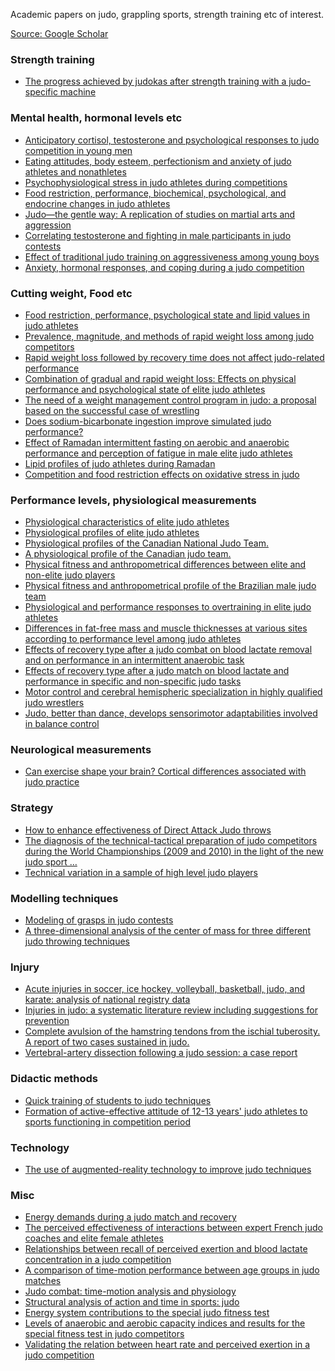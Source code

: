 Academic papers on judo, grappling sports, strength training etc of interest. 

[Source: Google Scholar](https://scholar.google.co.uk/scholar?start=20&q=judo&hl=en&as_sdt=0,5)

### Strength training
- [The progress achieved by judokas after strength training with a judo-specific machine](https://www.ncbi.nlm.nih.gov/pmc/articles/PMC3863927/)


### Mental health, hormonal levels etc
- [Anticipatory cortisol, testosterone and psychological responses to judo competition in young men](https://www.sciencedirect.com/science/article/pii/S0306453002000288)
- [Eating attitudes, body esteem, perfectionism and anxiety of judo athletes and nonathletes](
https://www.thieme-connect.com/products/ejournals/html/10.1055/s-2006-924334)
- [Psychophysiological stress in judo athletes during competitions](https://www.researchgate.net/profile/Claude_Ferrand/publication/11894841_Psychophysiological_stress_in_judo_athletes_during_competition/links/0912f5131beeaa27ee000000.pdf)
- [Food restriction, performance, biochemical, psychological, and endocrine changes in judo athletes](http://www.judoliitto.fi/site/assets/files/4107/foodrestrictiondegoutte.pdf)
- [Judo—the gentle way: A replication of studies on martial arts and aggression](http://journals.sagepub.com/doi/abs/10.2466/pms.1999.88.3.992)
- [Correlating testosterone and fighting in male participants in judo contests](https://www.sciencedirect.com/science/article/pii/S0031938499001687)
- [Effect of traditional judo training on aggressiveness among young boys](http://journals.sagepub.com/doi/abs/10.2466/pms.2002.94.1.21)
- [Anxiety, hormonal responses, and coping during a judo competition](https://onlinelibrary.wiley.com/doi/abs/10.1002/1098-2337(20010101/31)27:1%3C55::AID-AB5%3E3.0.CO;2-H)

### Cutting weight, Food etc
- [Food restriction, performance, psychological state and lipid values in judo athletes](http://www.judoliitto.fi.pwire.fi/site/assets/files/4107/food_restriction.pdf)
- [Prevalence, magnitude, and methods of rapid weight loss among judo competitors](https://www.escueladefrutos.es/wp-content/uploads/2012/12/artioli_prevalence_magnitude_and_methods_of_rapid_weight_loss_among_judo_competitors_2009.pdf)
- [Rapid weight loss followed by recovery time does not affect judo-related performance](https://shapeamerica.tandfonline.com/doi/abs/10.1080/02640410903428574)
- [Combination of gradual and rapid weight loss: Effects on physical performance and psychological state of elite judo athletes](https://www.tandfonline.com/doi/abs/10.1080/02640410802413214)
- [The need of a weight management control program in judo: a proposal based on the successful case of wrestling](https://jissn.biomedcentral.com/articles/10.1186/1550-2783-7-15)
- [Does sodium-bicarbonate ingestion improve simulated judo performance?](http://journals.humankinetics.com/doi/abs/10.1123/ijsnem.17.2.206)
- [Effect of Ramadan intermittent fasting on aerobic and anaerobic performance and perception of fatigue in male elite judo athletes](https://journals.lww.com/nsca-jscr/Abstract/2009/12000/Effect_of_Ramadan_Intermittent_Fasting_on_Aerobic.39.aspx)
- [Lipid profiles of judo athletes during Ramadan](https://www.researchgate.net/profile/Karim_Chamari/publication/5962997_Lipid_Profiles_of_Judo_Athletes_during_Ramadan/links/09e415001cd8b73067000000.pdf)
- [Competition and food restriction effects on oxidative stress in judo](https://www.thieme-connect.com/products/ejournals/abstract/10.1055/s-2005-872966)


### Performance levels, physiological measurements
- [Physiological characteristics of elite judo athletes](https://www.thieme-connect.com/products/ejournals/abstract/10.1055/s-2007-1024667)
- [Physiological profiles of elite judo athletes](https://link.springer.com/article/10.2165/11538580-000000000-00000)
- [Physiological profiles of the Canadian National Judo Team.](https://europepmc.org/abstract/med/2819609)
- [A physiological profile of the Canadian judo team.](https://europepmc.org/abstract/med/7300299)
- [Physical fitness and anthropometrical differences between elite and non-elite judo players](http://www.academia.edu/download/41680373/Physical_fitness_and_anthropometrical_di20160128-30781-13i2iv.pdf)
- [Physical fitness and anthropometrical profile of the Brazilian male judo team](https://www.jstage.jst.go.jp/article/jpa2/26/2/26_2_59/_article/-char/ja/)
- [Physiological and performance responses to overtraining in elite judo athletes](https://www.researchgate.net/profile/Robin_Callister/publication/20869343_Physiological_and_performance_responses_to_overtraining_in_elite_judo_athletes/links/5813338508aeb720f6825e7b/Physiological-and-performance-responses-to-overtraining-in-elite-judo-athletes.pdf)
- [Differences in fat-free mass and muscle thicknesses at various sites according to performance level among judo athletes](http://www.judoliitto.fi/site/assets/files/4107/differences_20in_20fat-free_20mass.pdf)
- [Effects of recovery type after a judo combat on blood lactate removal and on performance in an intermittent anaerobic task](https://www.researchgate.net/profile/Fabio_Nakamura/publication/8883112_Effects_of_recovery_type_after_a_judo_combat_on_blood_lactate_removal_and_on_performance_in_an_intermittent_anaerobic_task/links/00b7d51f67e4ea2ba0000000/Effects-of-recovery-type-after-a-judo-combat-on-blood-lactate-removal-and-on-performance-in-an-intermittent-anaerobic-task.pdf)
- [Effects of recovery type after a judo match on blood lactate and performance in specific and non-specific judo tasks](https://link.springer.com/article/10.1007/s00421-009-1134-2)
- [Motor control and cerebral hemispheric specialization in highly qualified judo wrestlers](https://www.sciencedirect.com/science/article/pii/S0028393201002275)
- [Judo, better than dance, develops sensorimotor adaptabilities involved in balance control](https://www.sciencedirect.com/science/article/pii/S0966636201001497)

### Neurological measurements
- [Can exercise shape your brain? Cortical differences associated with judo practice](https://www.sciencedirect.com/science/article/pii/S1440244008002144)


### Strategy
- [How to enhance effectiveness of Direct Attack Judo throws](https://arxiv.org/vc/arxiv/papers/1401/1401.1102v1.pdf)
- [The diagnosis of the technical-tactical preparation of judo competitors during the World Championships (2009 and 2010) in the light of the new judo sport …]()
- [Technical variation in a sample of high level judo players](http://journals.sagepub.com/doi/abs/10.2466/pms.106.3.859-869)


### Modelling techniques
- [Modeling of grasps in judo contests](https://www.tandfonline.com/doi/abs/10.1080/24748668.2010.11868518)
- [A three-dimensional analysis of the center of mass for three different judo throwing techniques](https://www.ncbi.nlm.nih.gov/pmc/articles/PMC3863919/)


### Injury
- [Acute injuries in soccer, ice hockey, volleyball, basketball, judo, and karate: analysis of national registry data](
https://www.bmj.com/content/311/7018/1465.abstract)
- [Injuries in judo: a systematic literature review including suggestions for prevention](https://bjsm.bmj.com/content/47/18/1139.short)
- [Complete avulsion of the hamstring tendons from the ischial tuberosity. A report of two cases sustained in judo.](http://bjsm.bmj.com/content/30/1/72.short)
- [Vertebral-artery dissection following a judo session: a case report](https://www.thieme-connect.com/products/ejournals/abstract/10.1055/s-2008-1071595)


### Didactic methods
- [Quick training of students to judo techniques](https://papers.ssrn.com/sol3/papers.cfm?abstract_id=2782372)
- [Formation of active-effective attitude of 12-13 years' judo athletes to sports functioning in competition period](http://dspace.bsu.edu.ru/handle/123456789/21687)


### Technology
- [The use of augmented-reality technology to improve judo techniques](https://www.researchgate.net/publication/318886784_The_use_of_augmented-reality_technology_to_improve_judo_techniques_Premises_assumptions_methodology_research_tools_preliminary_scenarios_-_The_first_stage_of_the_study)


### Misc
- [Energy demands during a judo match and recovery](http://bjsm.bmj.com/content/37/3/245.short)
- [The perceived effectiveness of interactions between expert French judo coaches and elite female athletes](http://journals.humankinetics.com/doi/abs/10.1123/tsp.12.3.317)
- [Relationships between recall of perceived exertion and blood lactate concentration in a judo competition](http://journals.sagepub.com/doi/abs/10.2466/pms.2001.92.3c.1139)
- [A comparison of time-motion performance between age groups in judo matches](https://shapeamerica.tandfonline.com/doi/abs/10.1080/02640414.2012.679675)
- [Judo combat: time-motion analysis and physiology](https://www.tandfonline.com/doi/abs/10.1080/24748668.2013.11868676)
- [Structural analysis of action and time in sports: judo](https://www.degruyter.com/view/j/jqas.2010.6.4/jqas.2010.6.4.1226/jqas.2010.6.4.1226.pdf)
- [Energy system contributions to the special judo fitness test](http://journals.humankinetics.com/doi/abs/10.1123/ijspp.6.3.334)
- [ Levels of anaerobic and aerobic capacity indices and results for the special fitness test in judo competitors](https://judoinfo.com/wp-content/uploads/2016/07/research.doc)
- [Validating the relation between heart rate and perceived exertion in a judo competition]()
